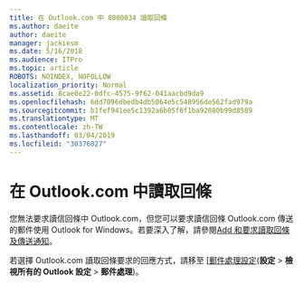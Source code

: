 ```yaml
---
title: 在 Outlook.com 中 8000034 讀取回條
ms.author: daeite
author: daeite
manager: jackiesm
ms.date: 5/16/2018
ms.audience: ITPro
ms.topic: article
ROBOTS: NOINDEX, NOFOLLOW
localization_priority: Normal
ms.assetid: 8cae0e22-0dfc-4575-9f62-041aacbd9da9
ms.openlocfilehash: 6dd7096dbedb4db5064e5c548956de562fad979a
ms.sourcegitcommit: b1fef941ee5c1392a6b05f6f1ba92080b99d8589
ms.translationtype: MT
ms.contentlocale: zh-TW
ms.lasthandoff: 03/04/2019
ms.locfileid: "30376027"
---
```

# <a name="read-receipts-in-outlookcom"></a>在 Outlook.com 中讀取回條

您無法要求讀信回條中 Outlook.com，但您可以要求讀信回條 Outlook.com 傳送的郵件使用 Outlook for Windows。若要深入了解，請參閱[Add 和要求讀取回條及傳送通知](https://go.microsoft.com/fwlink/p/?linkid=874355)。
  
若選擇 Outlook.com 讀取回條要求的回應方式，請移至 [[郵件處理設定](https://go.microsoft.com/fwlink/?linkid=2080838)(**設定** > **檢視所有的 Outlook 設定** > **郵件處理**)。